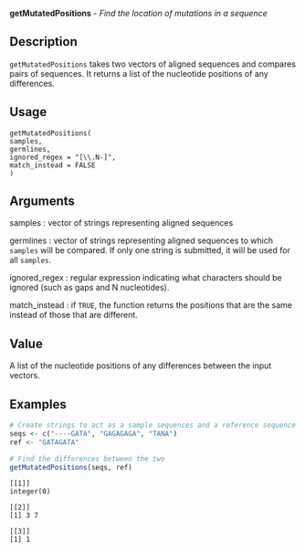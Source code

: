 **getMutatedPositions** - *Find the location of mutations in a sequence*

Description
--------------------

`getMutatedPositions` takes two vectors of aligned sequences and
compares pairs of sequences. It returns a list of the nucleotide positions of
any differences.


Usage
--------------------
```
getMutatedPositions(
samples,
germlines,
ignored_regex = "[\\.N-]",
match_instead = FALSE
)
```

Arguments
-------------------

samples
:   vector of strings representing aligned sequences

germlines
:   vector of strings representing aligned sequences
to which `samples` will be compared. If only
one string is submitted, it will be used for all
`samples`.

ignored_regex
:   regular expression indicating what characters
should be ignored (such as gaps and N nucleotides).

match_instead
:   if `TRUE`, the function returns the positions
that are the same instead of those that are
different.




Value
-------------------

A list of the nucleotide positions of any differences between the
input vectors.



Examples
-------------------

```R
# Create strings to act as a sample sequences and a reference sequence
seqs <- c("----GATA", "GAGAGAGA", "TANA")
ref <- "GATAGATA"

# Find the differences between the two
getMutatedPositions(seqs, ref)

```


```
[[1]]
integer(0)

[[2]]
[1] 3 7

[[3]]
[1] 1


```








